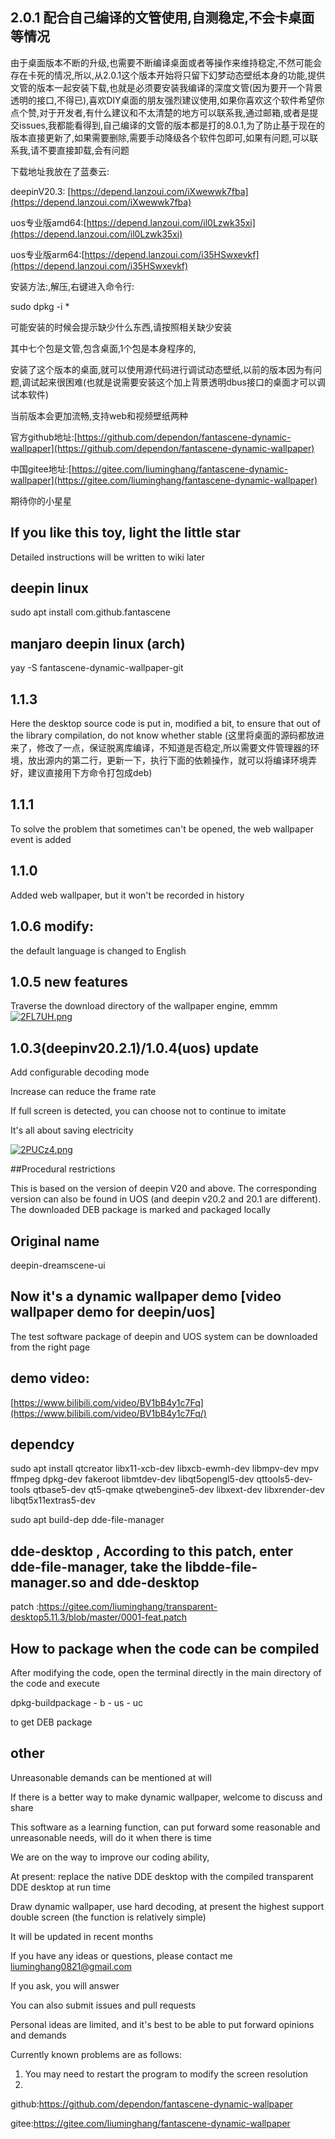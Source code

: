 ## 2.0.1 配合自己编译的文管使用,自测稳定,不会卡桌面等情况
由于桌面版本不断的升级,也需要不断编译桌面或者等操作来维持稳定,不然可能会存在卡死的情况,所以,从2.0.1这个版本开始将只留下幻梦动态壁纸本身的功能,提供文管的版本一起安装下载,也就是必须要安装我编译的深度文管(因为要开一个背景透明的接口,不得已),喜欢DIY桌面的朋友强烈建议使用,如果你喜欢这个软件希望你点个赞,对于开发者,有什么建议和不太清楚的地方可以联系我,通过邮箱,或者是提交issues,我都能看得到,自己编译的文管的版本都是打的8.0.1,为了防止基于现在的版本直接更新了,如果需要删除,需要手动降级各个软件包即可,如果有问题,可以联系我,请不要直接卸载,会有问题

下载地址我放在了蓝奏云:

deepinV20.3: [https://depend.lanzoui.com/iXwewwk7fba](https://depend.lanzoui.com/iXwewwk7fba)

uos专业版amd64:[https://depend.lanzoui.com/il0Lzwk35xi](https://depend.lanzoui.com/il0Lzwk35xi)

uos专业版arm64:[https://depend.lanzoui.com/i35HSwxevkf](https://depend.lanzoui.com/i35HSwxevkf)

安装方法:,解压,右键进入命令行:

sudo dpkg -i *

可能安装的时候会提示缺少什么东西,请按照相关缺少安装

其中七个包是文管,包含桌面,1个包是本身程序的,

安装了这个版本的桌面,就可以使用源代码进行调试动态壁纸,以前的版本因为有问题,调试起来很困难(也就是说需要安装这个加上背景透明dbus接口的桌面才可以调试本软件)

当前版本会更加流畅,支持web和视频壁纸两种

官方github地址:[https://github.com/dependon/fantascene-dynamic-wallpaper](https://github.com/dependon/fantascene-dynamic-wallpaper)

中国gitee地址:[https://gitee.com/liuminghang/fantascene-dynamic-wallpaper](https://gitee.com/liuminghang/fantascene-dynamic-wallpaper)

期待你的小星星

## If you like this toy, light the little star
Detailed instructions will be written to wiki later

## deepin linux 
sudo apt install com.github.fantascene

## manjaro deepin linux (arch)

yay -S fantascene-dynamic-wallpaper-git
## 1.1.3
Here the desktop source code is put in, modified a bit, to ensure that out of the library compilation, do not know whether stable (这里将桌面的源码都放进来了，修改了一点，保证脱离库编译，不知道是否稳定,所以需要文件管理器的环境，放出源内的第二行，更新一下，执行下面的依赖操作，就可以将编译环境弄好，建议直接用下方命令打包成deb)

## 1.1.1 
To solve the problem that sometimes can't be opened, the web wallpaper event is added

## 1.1.0 
Added web wallpaper, but it won't be recorded in history

## 1.0.6 modify:

the default language is changed to English

## 1.0.5 new features

Traverse the download directory of the wallpaper engine, emmm
[![2FL7UH.png](https://z3.ax1x.com/2021/05/28/2FL7UH.png)](https://imgtu.com/i/2FL7UH)

## 1.0.3(deepinv20.2.1)/1.0.4(uos) update

Add configurable decoding mode

Increase can reduce the frame rate

If full screen is detected, you can choose not to continue to imitate

It's all about saving electricity

[![2PUCz4.png](https://z3.ax1x.com/2021/05/27/2PUCz4.png)](https://imgtu.com/i/2PUCz4)


##Procedural restrictions

This is based on the version of deepin V20 and above. The corresponding version can also be found in UOS (and deepin v20.2 and 20.1 are different). The downloaded DEB package is marked and packaged locally

## Original name
deepin-dreamscene-ui


## Now it's a dynamic wallpaper demo [video wallpaper demo for deepin/uos]
The test software package of deepin and UOS system can be downloaded from the right page

## demo video:
[https://www.bilibili.com/video/BV1bB4y1c7Fq](https://www.bilibili.com/video/BV1bB4y1c7Fq/)

## dependcy
sudo apt install qtcreator libx11-xcb-dev libxcb-ewmh-dev libmpv-dev mpv ffmpeg dpkg-dev fakeroot libmtdev-dev libqt5opengl5-dev qttools5-dev-tools qtbase5-dev qt5-qmake qtwebengine5-dev libxext-dev libxrender-dev libqt5x11extras5-dev

sudo apt build-dep dde-file-manager

## dde-desktop   ,  According to this patch, enter dde-file-manager, take the libdde-file-manager.so and dde-desktop
patch :https://gitee.com/liuminghang/transparent-desktop5.11.3/blob/master/0001-feat.patch

## How to package when the code can be compiled

After modifying the code, open the terminal directly in the main directory of the code and execute 

dpkg-buildpackage - b - us - uc 

to get DEB package

## other
Unreasonable demands can be mentioned at will

If there is a better way to make dynamic wallpaper, welcome to discuss and share

This software as a learning function, can put forward some reasonable and unreasonable needs, will do it when there is time

We are on the way to improve our coding ability,

At present: replace the native DDE desktop with the compiled transparent DDE desktop at run time

Draw dynamic wallpaper, use hard decoding, at present the highest support double screen (the function is relatively simple)

It will be updated in recent months

If you have any ideas or questions, please contact me liuminghang0821@gmail.com

If you ask, you will answer

You can also submit issues and pull requests

Personal ideas are limited, and it's best to be able to put forward opinions and demands

Currently known problems are as follows:

1. You may need to restart the program to modify the screen resolution
2. 

github:https://github.com/dependon/fantascene-dynamic-wallpaper

gitee:https://gitee.com/liuminghang/fantascene-dynamic-wallpaper

